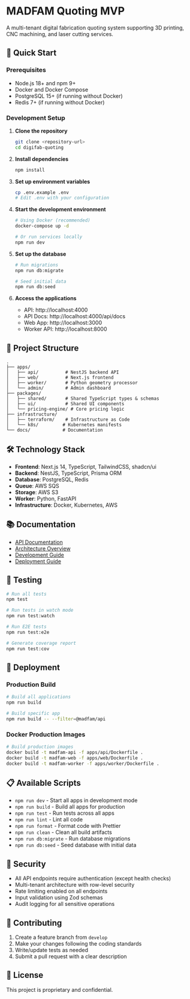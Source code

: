 # MADFAM Quoting MVP

A multi-tenant digital fabrication quoting system supporting 3D printing, CNC machining, and laser cutting services.

## 🚀 Quick Start

### Prerequisites

- Node.js 18+ and npm 9+
- Docker and Docker Compose
- PostgreSQL 15+ (if running without Docker)
- Redis 7+ (if running without Docker)

### Development Setup

1. **Clone the repository**
   ```bash
   git clone <repository-url>
   cd digifab-quoting
   ```

2. **Install dependencies**
   ```bash
   npm install
   ```

3. **Set up environment variables**
   ```bash
   cp .env.example .env
   # Edit .env with your configuration
   ```

4. **Start the development environment**
   ```bash
   # Using Docker (recommended)
   docker-compose up -d

   # Or run services locally
   npm run dev
   ```

5. **Set up the database**
   ```bash
   # Run migrations
   npm run db:migrate

   # Seed initial data
   npm run db:seed
   ```

6. **Access the applications**
   - API: http://localhost:4000
   - API Docs: http://localhost:4000/api/docs
   - Web App: http://localhost:3000
   - Worker API: http://localhost:8000

## 📁 Project Structure

```
.
├── apps/
│   ├── api/          # NestJS backend API
│   ├── web/          # Next.js frontend
│   ├── worker/       # Python geometry processor
│   └── admin/        # Admin dashboard
├── packages/
│   ├── shared/       # Shared TypeScript types & schemas
│   ├── ui/           # Shared UI components
│   └── pricing-engine/ # Core pricing logic
├── infrastructure/
│   ├── terraform/    # Infrastructure as Code
│   └── k8s/         # Kubernetes manifests
└── docs/            # Documentation
```

## 🛠️ Technology Stack

- **Frontend**: Next.js 14, TypeScript, TailwindCSS, shadcn/ui
- **Backend**: NestJS, TypeScript, Prisma ORM
- **Database**: PostgreSQL, Redis
- **Queue**: AWS SQS
- **Storage**: AWS S3
- **Worker**: Python, FastAPI
- **Infrastructure**: Docker, Kubernetes, AWS

## 📚 Documentation

- [API Documentation](http://localhost:4000/api/docs)
- [Architecture Overview](docs/architecture.md)
- [Development Guide](docs/development.md)
- [Deployment Guide](docs/deployment.md)

## 🧪 Testing

```bash
# Run all tests
npm test

# Run tests in watch mode
npm run test:watch

# Run E2E tests
npm run test:e2e

# Generate coverage report
npm run test:cov
```

## 🚢 Deployment

### Production Build

```bash
# Build all applications
npm run build

# Build specific app
npm run build -- --filter=@madfam/api
```

### Docker Production Images

```bash
# Build production images
docker build -t madfam-api -f apps/api/Dockerfile .
docker build -t madfam-web -f apps/web/Dockerfile .
docker build -t madfam-worker -f apps/worker/Dockerfile .
```

## 📋 Available Scripts

- `npm run dev` - Start all apps in development mode
- `npm run build` - Build all apps for production
- `npm run test` - Run tests across all apps
- `npm run lint` - Lint all code
- `npm run format` - Format code with Prettier
- `npm run clean` - Clean all build artifacts
- `npm run db:migrate` - Run database migrations
- `npm run db:seed` - Seed database with initial data

## 🔐 Security

- All API endpoints require authentication (except health checks)
- Multi-tenant architecture with row-level security
- Rate limiting enabled on all endpoints
- Input validation using Zod schemas
- Audit logging for all sensitive operations

## 🤝 Contributing

1. Create a feature branch from `develop`
2. Make your changes following the coding standards
3. Write/update tests as needed
4. Submit a pull request with a clear description

## 📄 License

This project is proprietary and confidential.